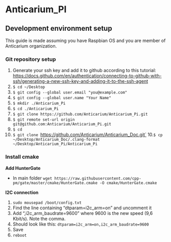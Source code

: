 # Anticarium_PI

## Development environment setup

This guide is made assuming you have Raspbian OS and you are member of Anticarium organization.

### Git repository setup
1. Generate your ssh key and add it to github according to this tutorial: https://docs.github.com/en/authentication/connecting-to-github-with-ssh/generating-a-new-ssh-key-and-adding-it-to-the-ssh-agent
2. `$ cd ~/Desktop`
3. `$ git config --global user.email "you@example.com"`
4. `$ git config --global user.name "Your Name"`
5. `$ mkdir ./Anticarium_Pi`
6. `$ cd ./Anticarium_Pi`
7. `$ git clone https://github.com/Anticarium/Anticarium_Pi.git	`
8. `$ git remote set-url origin git@github.com:Anticarium/Anticarium_Pi.git`
9. `$ cd`
9. `$ git clone `https://github.com/Anticarium/Anticarium_Doc.git`
10.`$ cp ~/Desktop/Anticarium_Doc/.clang-format ~/Desktop/Anticarium_Pi/Anticarium_Pi`

### Install cmake


**Add HunterGate**
- In main folder `wget https://raw.githubusercontent.com/cpp-pm/gate/master/cmake/HunterGate.cmake -O cmake/HunterGate.cmake` 

**I2C connection**
1. `sudo mousepad /boot/config.txt`
2. Find the line containing “dtparam=i2c_arm=on” and uncomment it
3. Add “,i2c_arm_baudrate=9600” where 9600 is the new speed (9,6 Kbit/s). Note the comma.
4. Should look like this: `dtparam=i2c_arm=on,i2c_arm_baudrate=9600`
5. Save
6. `reboot`

